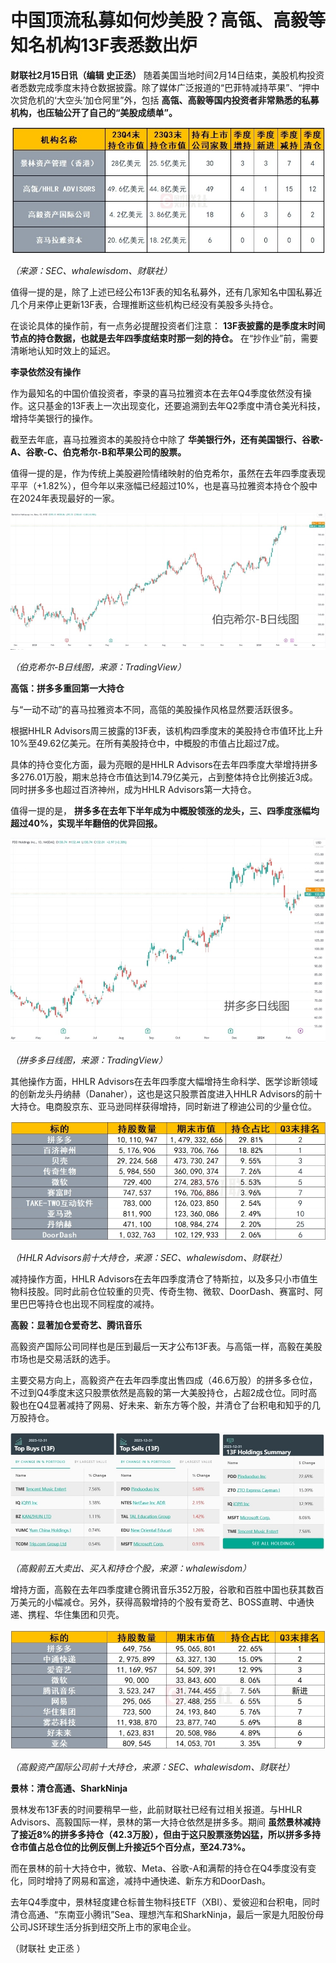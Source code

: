 # 中国顶流私募如何炒美股？高瓴、高毅等知名机构13F表悉数出炉

**财联社2月15日讯（编辑 史正丞）**
随着美国当地时间2月14日结束，美股机构投资者悉数完成季度末持仓数据披露。除了媒体广泛报道的“巴菲特减持苹果”、“押中次贷危机的‘大空头’加仓阿里”外，包括
**高瓴、高毅等国内投资者非常熟悉的私募机构，也压轴公开了自己的“美股成绩单”。**

![edb945faa1474de0a8cad6352057321d.jpg](https://raw.githubusercontent.com/qqhsx/qqnews_image/main/2024/02/15/中国顶流私募如何炒美股？高瓴、高毅等知名机构13F表悉数出炉/edb945faa1474de0a8cad6352057321d.jpg)

_（来源：SEC、whalewisdom、财联社）_

值得一提的是，除了上述已经公布13F表的知名私募外，还有几家知名中国私募近几个月来停止更新13F表，合理推断这些机构已经没有美股多头持仓。

在谈论具体的操作前，有一点务必提醒投资者们注意： **13F表披露的是季度末时间节点的持仓数据，也就是去年四季度结束时那一刻的持仓。**
在“抄作业”前，需要清晰地认知时效上的延迟。

**李录依然没有操作**

作为最知名的中国价值投资者，李录的喜马拉雅资本在去年Q4季度依然没有操作。这只基金的13F表上一次出现变化，还要追溯到去年Q2季度中清仓美光科技，增持华美银行的操作。

截至去年底，喜马拉雅资本的美股持仓中除了 **华美银行外，还有美国银行、谷歌-A、谷歌-C、伯克希尔-B和苹果公司的股票。**

值得一提的是，作为传统上美股避险情绪映射的伯克希尔，虽然在去年四季度表现平平（+1.82%），但今年以来涨幅已经超过10%，也是喜马拉雅资本持仓个股中在2024年表现最好的一家。

![b1b22be1300caa4c17638cf3dbb197d1.jpg](https://raw.githubusercontent.com/qqhsx/qqnews_image/main/2024/02/15/中国顶流私募如何炒美股？高瓴、高毅等知名机构13F表悉数出炉/b1b22be1300caa4c17638cf3dbb197d1.jpg)

 _（伯克希尔-B日线图，来源：TradingView）_

**高瓴：拼多多重回第一大持仓**

与“一动不动”的喜马拉雅资本不同，高瓴的美股操作风格显然要活跃很多。

根据HHLR Advisors周三披露的13F表，该机构四季度末的美股持仓市值环比上升10%至49.62亿美元。在所有美股持仓中，中概股的市值占比超过7成。

具体的持仓变化方面，最为亮眼的是HHLR
Advisors在去年四季度大举增持拼多多276.01万股，期末总持仓市值达到14.79亿美元，占到整体持仓比例接近3成。同时拼多多也超过百济神州，成为HHLR
Advisors第一大持仓。

值得一提的是， **拼多多在去年下半年成为中概股领涨的龙头，三、四季度涨幅均超过40%，实现半年翻倍的优异回报。**

![aed4ba002ce2428829d72e026be775e2.jpg](https://raw.githubusercontent.com/qqhsx/qqnews_image/main/2024/02/15/中国顶流私募如何炒美股？高瓴、高毅等知名机构13F表悉数出炉/aed4ba002ce2428829d72e026be775e2.jpg)

_（拼多多日线图，来源：TradingView）_

其他操作方面，HHLR Advisors在去年四季度大幅增持生命科学、医学诊断领域的创新龙头丹纳赫（Danaher），这也是这只股票首度进入HHLR
Advisors的前十大持仓。电商股京东、亚马逊同样获得增持，同时新进了穆迪公司的少量仓位。

![a9d6e09ac2c372578ca7187d17326325.jpg](https://raw.githubusercontent.com/qqhsx/qqnews_image/main/2024/02/15/中国顶流私募如何炒美股？高瓴、高毅等知名机构13F表悉数出炉/a9d6e09ac2c372578ca7187d17326325.jpg)

 _（HHLR Advisors前十大持仓，来源：SEC、whalewisdom、财联社）_

减持操作方面，HHLR
Advisors在去年四季度清仓了特斯拉，以及多只小市值生物科技股。同时此前仓位较重的贝壳、传奇生物、微软、DoorDash、赛富时、阿里巴巴等持仓也出现不同程度的减持。

**高毅：显著加仓爱奇艺、腾讯音乐**

高毅资产国际公司同样也是压到最后一天才公布13F表。与高瓴一样，高毅在美股市场也是交易活跃的选手。

主要交易方向上，高毅资产在去年四季度出售四成（46.6万股）的拼多多仓位，不过到Q4季度末这只股票依然是高毅的第一大美股持仓，占超2成仓位。同时高毅也在Q4显著减持了网易、好未来、新东方等个股，并清仓了台积电和知乎的几万股持仓。

![02cf829c7529395b58097fbd7e2ba81c.jpg](https://raw.githubusercontent.com/qqhsx/qqnews_image/main/2024/02/15/中国顶流私募如何炒美股？高瓴、高毅等知名机构13F表悉数出炉/02cf829c7529395b58097fbd7e2ba81c.jpg)

 _（高毅前五大卖出、买入和持仓个股，来源：whalewisdom）_

增持方面，高毅在去年四季度建仓腾讯音乐352万股，谷歌和百胜中国也获其数百万美元的小幅减仓。另外，获得高毅增持的个股有爱奇艺、BOSS直聘、中通快递、携程、华住集团和贝壳。

![39b68ea7b8532a590590f9048a8a9cc9.jpg](https://raw.githubusercontent.com/qqhsx/qqnews_image/main/2024/02/15/中国顶流私募如何炒美股？高瓴、高毅等知名机构13F表悉数出炉/39b68ea7b8532a590590f9048a8a9cc9.jpg)

_（高毅资产国际公司前十大持仓，来源：SEC、whalewisdom、财联社）_

**景林：清仓高通、SharkNinja**

景林发布13F表的时间要稍早一些，此前财联社已经有过相关报道。与HHLR Advisors、高毅国际一样，景林的第一大持仓依然是拼多多。期间
**虽然景林减持了接近8%的拼多多持仓（42.3万股），但由于这只股票涨势凶猛，所以拼多多持仓市值占总仓位的比例反倒上升接近5个百分点，至24.73%。**

而在景林的前十大持仓中，微软、Meta、谷歌-A和满帮的持仓在Q4季度没有变化，同时增持了网易和富途，减持中通快递、新东方和DoorDash。

去年Q4季度中，景林轻度建仓标普生物科技ETF（XBI）、爱彼迎和台积电，同时清仓高通、“东南亚小腾讯”Sea、理想汽车和SharkNinja，最后一家是九阳股份母公司JS环球生活分拆到纽交所上市的家电企业。

（财联社 史正丞 ）

